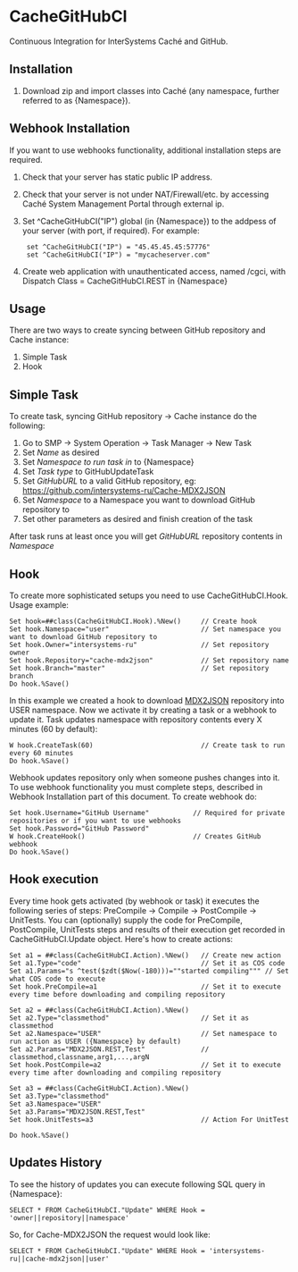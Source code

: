 # CacheGitHubCI
Continuous Integration for InterSystems Caché and GitHub. 

Installation
-----------

1. Download zip and import classes into Caché (any namespace, further referred to as {Namespace}).

Webhook Installation
-----------

If you want to use webhooks functionality, additional installation steps are required.

1. Check that your server has static public IP address. 
2. Check that your server is not under NAT/Firewall/etc. by accessing Caché System Management Portal through external ip.
3. Set  ^CacheGitHubCI("IP") global (in {Namespace}) to the addpess of your server (with port, if required). For example: 

        set ^CacheGitHubCI("IP") = "45.45.45.45:57776"
        set ^CacheGitHubCI("IP") = "mycacheserver.com"
       
4. Create web application with unauthenticated access, named /cgci, with Dispatch Class = CacheGitHubCI.REST in {Namespace}

Usage 
-----------

There are two ways to create syncing between GitHub repository and Cache instance:

1. Simple Task
2. Hook

Simple Task
-----------

To create task, syncing  GitHub repository -> Cache instance do the following:

1. Go to SMP → System Operation → Task Manager → New Task
2. Set <i>Name</i> as desired
3. Set <i>Namespace to run task in</i> to {Namespace}
4. Set <i>Task type</i> to GitHubUpdateTask
5. Set <i>GitHubURL</i> to a valid GitHub repository, eg: https://github.com/intersystems-ru/Cache-MDX2JSON
7. Set <i>Namespace</i> to a Namespace you want to download GitHub repository to
8. Set other parameters as desired and finish creation of the task

After task runs at least once you will get <i>GitHubURL</i> repository contents in <i>Namespace</i>

Hook
-----------

To create more sophisticated setups you need to use CacheGitHubCI.Hook. Usage example:

    Set hook=##class(CacheGitHubCI.Hook).%New()     // Create hook
    Set hook.Namespace="user"                       // Set namespace you want to download GitHub repository to
    Set hook.Owner="intersystems-ru"                // Set repository owner
    Set hook.Repository="cache-mdx2json"            // Set repository name
    Set hook.Branch="master"                        // Set repository branch
    Do hook.%Save()
    
In this example we created a hook to download [MDX2JSON](https://github.com/intersystems-ru/Cache-MDX2JSON) repository into USER namespace. Now we activate it by creating a task or a webhook to update it. Task updates namespace with repository contents every X minutes (60 by default):

    W hook.CreateTask(60)                           // Create task to run every 60 minutes
    Do hook.%Save()
        
Webhook updates repository only when someone pushes changes into it. To use webhook functionality you must complete steps, described in Webhook Installation part of this document. To create webhook do:

    Set hook.Username="GitHub Username"           // Required for private repositories or if you want to use webhooks
    Set hook.Password="GitHub Password" 
    W hook.CreateHook()                           // Creates GitHub webhook
    Do hook.%Save()
        
Hook execution
-----------

Every time hook gets activated (by webhook or task) it executes the following series of steps: PreCompile → Compile → PostCompile → UnitTests. You can (optionally) supply the code for PreCompile, PostCompile, UnitTests steps and results of their execution get recorded in CacheGitHubCI.Update object. Here's how to create actions:

    Set a1 = ##class(CacheGitHubCI.Action).%New()   // Create new action
    Set a1.Type="code"                              // Set it as COS code
    Set a1.Params="s ^test($zdt($Now(-180)))=""started compiling""" // Set what COS code to execute 
    Set hook.PreCompile=a1                          // Set it to execute every time before downloading and compiling repository
        
    Set a2 = ##class(CacheGitHubCI.Action).%New()
    Set a2.Type="classmethod"                       // Set it as classmethod
    Set a2.Namespace="USER"                         // Set namespace to run action as USER ({Namespace} by default)
    Set a2.Params="MDX2JSON.REST,Test"              // classmethod,classname,arg1,...,argN
    Set hook.PostCompile=a2                         // Set it to execute every time after downloading and compiling repository
        
    Set a3 = ##class(CacheGitHubCI.Action).%New()
    Set a3.Type="classmethod"
    Set a3.Namespace="USER"
    Set a3.Params="MDX2JSON.REST,Test"
    Set hook.UnitTests=a3                           // Action For UnitTest
    
    Do hook.%Save()

Updates History
-----------
To see the history of updates you can execute following SQL query in {Namespace}:

    SELECT * FROM CacheGitHubCI."Update" WHERE Hook = 'owner||repository||namespace'
        
So, for Cache-MDX2JSON the request would look like:

    SELECT * FROM CacheGitHubCI."Update" WHERE Hook = 'intersystems-ru||cache-mdx2json||user'
